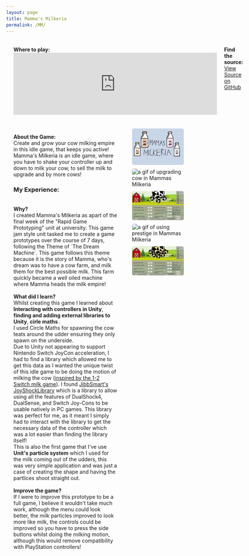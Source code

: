 ```yaml
---
layout: page
title: Mamma's Milkeria
permalink: /MM/
---
```


<style>
  .game-page-container {
    display: flex;
    gap: 20px;
    margin: 20px;
  }
  .game-description {
    flex: 2;
    padding-right: 20px;
  }
  .game-images {
    flex: 1;
    display: flex;
    flex-direction: column;
    gap: 10px;
  }
  .game-images img {
    width: 100%;
    border-radius: 5px;
  }
  .embed-wrapper{
    display: flex;
    allign-items: center;
    gap: 20px;
    margin: 20px;
  }
  .lightbox {
  display: none;
  justify-content: center;
  align-items: center;
  position: fixed;
  top: 0;
  left: 0;
  width: 100%;
  height: 100%;
  background-color: rgba(0, 0, 0, 0.8);
  z-index: 1000;
}

.lightbox img {
  max-width: 90%;
  max-height: 90%;
}
</style>

<div class="embed-wrapper">
<p> <strong>Where to play:</strong> <br>
  <iframe frameborder="0" src="https://itch.io/embed/2693733?border_width=2&amp;dark=true" width="554" height="169"><a href="https://kungaroh.itch.io/mammas-milkeria">Mamma's Milkeria by Kungaroh | Henry</a></iframe> </p> 
  <p> <strong>Find the source:</strong> <br> <a href="https://github.com/kungaroh/Mammas-Milkeria" target="_blank" class="github-button">View Source on GitHub</a></p>
</div>

<div class="game-page-container">
  <!-- Game description and experience -->
  <div class="game-description">
   <!-- <p> <strong>Find the source:</strong> <br> <a href="https://github.com/kungaroh/BubbleSort" target="_blank">On my GitHub</a> </p> -->
    <p><strong>About the Game:</strong><br>Create and grow your cow milking empire in this idle game, that keeps you active!
    <br>Mamma's Milkeria is an idle game, where you have to shake your controller up and down to milk your cow, to sell the milk to upgrade and by more cows! </p>
    <h3>My Experience:</h3>
      <p>
      <br><strong>Why?</strong> 
      <br>I created Mamma's Milkeria as apart of the final week of the "Rapid Game Prototyping" unit at university. This game jam style unit tasked me to create a game prototypes over the course of 7 days, following the Theme of `The Dream Machine`.
        This game follows this theme because it is the story of Mamma, who's dream was to have a cow farm, and milk them for the best possible milk. This farm quickly became a well oiled machine where Mamma heads the milk empire!
      <br><br><strong>What did I learn?</strong>
      <br>Whilst creating this game I learned about <strong>Interacting with controllers in Unity</strong>, <strong>finding and adding external libraries to Unity</strong>, <strong> cirle maths </strong>. 
        <br>I used Circle Maths for spawning the cow teats around the udder ensuring they only spawn on the underside. 
        <br>Due to Unity not appearing to support Nintendo Switch JoyCon acceleration, I had to find a library which allowed me to get this data as I 
        wanted the unique twist of this idle game to be doing the motion of milking the cow (<a href="https://www.youtube.com/watch?v=m9bWVJrfCkY" target="_blank">inspired by the 1-2 Switch milk game</a>).
        I found <a href="https://github.com/JibbSmart/JoyShockLibrary" target="_blank">JibbSmart's JoyShockLibrary</a> which is a library to allow using all the features of DualShock4, DualSense, and Switch Joy-Cons to be usable natively in PC games.
        This library was perfect for me, as it meant I simply had to interact with the library to get the necessary data of the controller which was a lot easier than finding the library itself!
      <br> This is also the first game that I've use <strong>Unit's particle system</strong> which I used for the milk coming out of the udders, this was very simple application and was just a case of creating the shape and having the partlices shoot straight out.
      <br><br><strong> Improve the game?</strong>
      <br> If I were to improve this prototype to be a full game, I believe it wouldn't take much work, although the menu could look better, the milk particles improved to look more like milk, the controls could be improved so you have to press the side buttons whilst doing the milking motion, although this would remove compatibility with PlayStation controllers!
    </p>
  </div>

  <!-- Game images -->
  <div class="game-images">
    <img src="/MM Images/MM Logo.png" alt="Mamma's Milkeria Logo">
    <img src="/MM Images/buying teats2.gif" alt="a gif of upgrading cow in Mammas Milkeria">
    <img src="/MM Images/friesian cow.png" alt="an image of mammas milkeria game">
    <img src="/MM Images/Prestige.gif" alt="a gif of using prestige in Mammas Milkeria">
    <img src="/MM Images/vanilla cow.png" alt="an image of mammas milkeria game having unlocked the first prestige">
     
  </div>
    <div class="lightbox" id="lightbox">
    <img src="" alt="Expanded image" id="lightbox-image">
  </div>

  <script>
  const images = document.querySelectorAll('.game-images img');
  const lightbox = document.getElementById('lightbox');
  const lightboxImage = document.getElementById('lightbox-image');

  images.forEach(img => {
  img.addEventListener('click', () => {
    const fullImage = img.getAttribute('src');
    if (fullImage) {
      lightboxImage.src = fullImage;
      lightbox.style.display = 'flex';
    }
  });
});

lightbox.addEventListener('click', () => {
  lightboxImage.src = ''; // Clear src when lightbox is closed
  lightbox.style.display = 'none';
});
</script>
</div>
